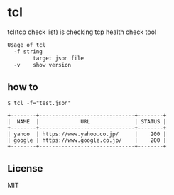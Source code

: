 # tcl

tcl(tcp check list) is checking tcp health check tool

```bash
Usage of tcl
  -f string
        target json file
  -v    show version

```

## how to

```
$ tcl -f="test.json"

+--------+------------------------------+--------+
|  NAME  |             URL              | STATUS |
+--------+------------------------------+--------+
| yahoo  | https://www.yahoo.co.jp/     |    200 |
| google | https://www.google.co.jp/    |    200 |
+--------+------------------------------+--------+
```

## License

MIT
